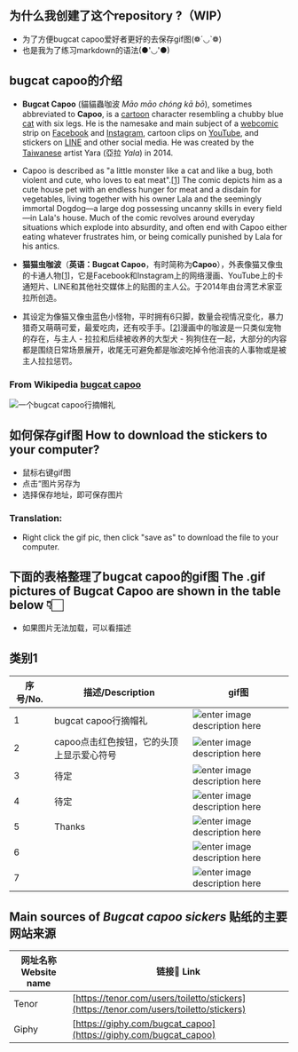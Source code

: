 

## 为什么我创建了这个repository ?（WIP）

 - 为了方便bugcat capoo爱好者更好的去保存gif图(❁´◡`❁)
 - 也是我为了练习markdown的语法(●'◡'●)

 ## bugcat capoo的介绍
-  **Bugcat Capoo** (貓貓蟲咖波 _Māo māo chóng kā bō_), sometimes abbreviated to **Capoo**, is a [cartoon](https://en.wikipedia.org/wiki/Cartoon "Cartoon") character resembling a chubby blue [cat](https://en.wikipedia.org/wiki/Cat "Cat") with six legs. He is the namesake and main subject of a [webcomic](https://en.wikipedia.org/wiki/Webcomic "Webcomic") strip on [Facebook](https://en.wikipedia.org/wiki/Facebook "Facebook") and [Instagram](https://en.wikipedia.org/wiki/Instagram "Instagram"), cartoon clips on [YouTube](https://en.wikipedia.org/wiki/YouTube "YouTube"), and stickers on [LINE](https://en.wikipedia.org/wiki/Line_(software) "Line (software)") and other social media. He was created by the [Taiwanese](https://en.wikipedia.org/wiki/Taiwan "Taiwan") artist Yara (亞拉 _Yala_) in 2014.
- Capoo is described as "a little monster like a cat and like a bug, both violent and cute, who loves to eat meat".[[1]](https://en.wikipedia.org/wiki/Bugcat_Capoo#cite_note-1) The comic depicts him as a cute house pet with an endless hunger for meat and a disdain for vegetables, living together with his owner Lala and the seemingly immortal Dogdog—a large dog possessing uncanny skills in every field—in Lala's house. Much of the comic revolves around everyday situations which explode into absurdity, and often end with Capoo either eating whatever frustrates him, or being comically punished by Lala for his antics.
 -  **猫猫虫咖波**（**英语：Bugcat Capoo**，有时简称为**Capoo**），外表像猫又像虫的卡通人物[[1]](https://zh.wikipedia.org/wiki/%E8%B2%93%E8%B2%93%E8%9F%B2%E5%92%96%E6%B3%A2#cite_note-1)，它是Facebook和Instagram上的网络漫画、YouTube上的卡通短片、LINE和其他社交媒体上的贴图的主人公。于2014年由台湾艺术家亚拉所创造。

- 其设定为像猫又像虫蓝色小怪物，平时拥有6只脚，数量会视情况变化，暴力猎奇又萌萌可爱，最爱吃肉，还有咬手手。[[2]](https://zh.wikipedia.org/wiki/%E8%B2%93%E8%B2%93%E8%9F%B2%E5%92%96%E6%B3%A2#cite_note-2)漫画中的咖波是一只类似宠物的存在，与主人 - 拉拉和后续被收养的大型犬 - 狗狗住在一起，大部分的内容都是围绕日常场景展开，收尾无可避免都是咖波吃掉令他沮丧的人事物或是被主人拉拉惩罚。



 ### From Wikipedia [bugcat capoo](https://en.wikipedia.org/wiki/Bugcat_Capoo)
 ![一个bugcat capoo行摘帽礼](https://media0.giphy.com/media/s5pqEUOsNQISDw6Eu7/giphy.gif)

## 如何保存gif图 How to download the stickers to your computer?
 - 鼠标右键gif图
 - 点击“图片另存为
 - 选择保存地址，即可保存图片
### Translation:
 - Right click the gif pic, then click "save as" to download the file to your computer.


## 下面的表格整理了bugcat capoo的gif图 The .gif pictures of Bugcat Capoo are shown in the table below 👇🏻
- 如果图片无法加载，可以看描述
## 类别1

| 序号/No. |描述/Description | gif图 |
|--|--|--|
| 1 | bugcat capoo行摘帽礼 |![enter image description here](https://media0.giphy.com/media/s5pqEUOsNQISDw6Eu7/giphy.gif) |
|2|  capoo点击红色按钮，它的头顶上显示爱心符号 |![enter image description here](https://media3.giphy.com/media/IEm8kcqLVCctHJ1kWm/giphy.gif)|
|3| 待定|![enter image description here](https://media1.giphy.com/media/v1.Y2lkPTc5MGI3NjExZHV2NXRjanFidmNucGtlemppaWUzbmVlMzNtdDBvMTF3cWRoc3k0byZlcD12MV9pbnRlcm5hbF9naWZfYnlfaWQmY3Q9cw/LOXAmVhFOdo0BmP9n6/giphy.gif)|
|4|待定 |![enter image description here](https://media1.giphy.com/media/wNk71OcVtOPncxNHVT/giphy.gif)|
|5|Thanks|![enter image description here](https://media2.giphy.com/media/v1.Y2lkPTc5MGI3NjExbWlsbnhyMXp1aWcxcDBmcDM2bjhxN2F4Yno1ZDdvM3M3MG4xYjNhdyZlcD12MV9pbnRlcm5hbF9naWZfYnlfaWQmY3Q9cw/euMcV5dkIqL0GzycqG/giphy.gif)|
|6||![enter image description here](https://media2.giphy.com/media/v1.Y2lkPTc5MGI3NjExcm1ieWxoeTVpYm5kYmNoc2U0b2t0dHp4cmNsZjc1YjFxcjJjbHUwaCZlcD12MV9pbnRlcm5hbF9naWZfYnlfaWQmY3Q9cw/GDKFgaD6n4TBVitoGu/giphy.gif)|
|7||![enter image description here](https://media1.giphy.com/media/v1.Y2lkPTc5MGI3NjExMTBzcWtyYWRpOGQyZ2xlbHJ0aTR3Y2g0aWluZnFhMGkzbXo5MnBoaSZlcD12MV9pbnRlcm5hbF9naWZfYnlfaWQmY3Q9cw/KDJyeD3ek5biJLIEpB/giphy.gif)|
## Main sources of *Bugcat capoo sickers* 贴纸的主要网站来源

|    网址名称 Website name    | 链接🔗 Link |
| ----------                  |         --- |
| Tenor                       |  [https://tenor.com/users/toiletto/stickers](https://tenor.com/users/toiletto/stickers) |
| Giphy                       |  [https://giphy.com/bugcat_capoo](https://giphy.com/bugcat_capoo) |
<!--stackedit_data:
eyJoaXN0b3J5IjpbNTY1Nzg5NTcxLC0yMTMyODk0MDY0LC0yMD
Y0NTI2NTA0LDEwNDA5MzY2MjBdfQ==
-->